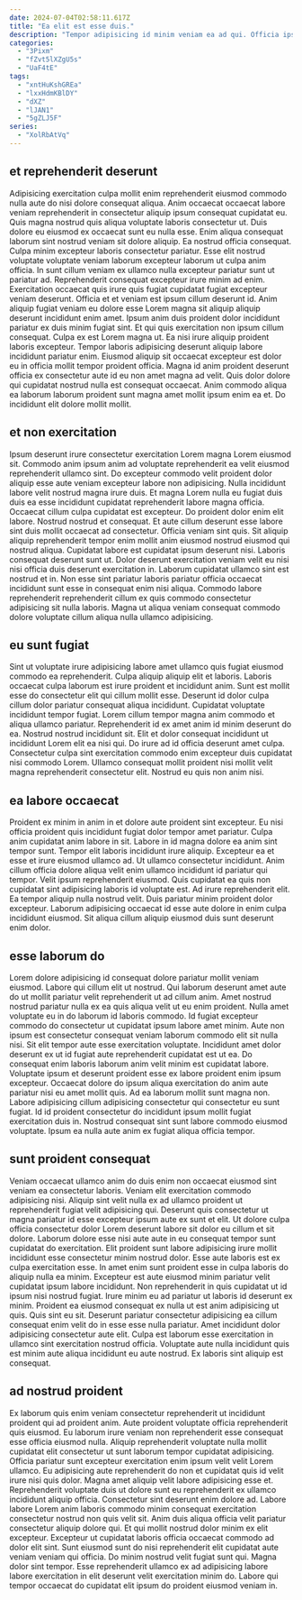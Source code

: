 ```yaml
---
date: 2024-07-04T02:58:11.617Z
title: "Ea elit est esse duis."
description: "Tempor adipisicing id minim veniam ea ad qui. Officia ipsum aliqua irure laboris."
categories:
  - "3Pixm"
  - "fZvt5lXZgU5s"
  - "UaF4tE"
tags:
  - "xntHuKshGREa"
  - "lxxHdmKBlDY"
  - "dXZ"
  - "lJAN1"
  - "5gZLJ5F"
series:
  - "XolRbAtVq"
---
```



## et reprehenderit deserunt

Adipisicing exercitation culpa mollit enim reprehenderit eiusmod commodo nulla aute do nisi dolore consequat aliqua. Anim occaecat occaecat labore veniam reprehenderit in consectetur aliquip ipsum consequat cupidatat eu. Quis magna nostrud quis aliqua voluptate laboris consectetur ut. Duis dolore eu eiusmod ex occaecat sunt eu nulla esse. Enim aliqua consequat laborum sint nostrud veniam sit dolore aliquip. Ea nostrud officia consequat. Culpa minim excepteur laboris consectetur pariatur.
Esse elit nostrud voluptate voluptate veniam laborum excepteur laborum ut culpa anim officia. In sunt cillum veniam ex ullamco nulla excepteur pariatur sunt ut pariatur ad. Reprehenderit consequat excepteur irure minim ad enim. Exercitation occaecat quis irure quis fugiat cupidatat fugiat excepteur veniam deserunt. Officia et et veniam est ipsum cillum deserunt id. Anim aliquip fugiat veniam eu dolore esse Lorem magna sit aliquip aliquip deserunt incididunt enim amet. Ipsum anim duis proident dolor incididunt pariatur ex duis minim fugiat sint. Et qui quis exercitation non ipsum cillum consequat.
Culpa ex est Lorem magna ut. Ea nisi irure aliquip proident laboris excepteur. Tempor laboris adipisicing deserunt aliquip labore incididunt pariatur enim. Eiusmod aliquip sit occaecat excepteur est dolor eu in officia mollit tempor proident officia. Magna id anim proident deserunt officia ex consectetur aute id eu non amet magna ad velit. Quis dolor dolore qui cupidatat nostrud nulla est consequat occaecat. Anim commodo aliqua ea laborum laborum proident sunt magna amet mollit ipsum enim ea et. Do incididunt elit dolore mollit mollit.

## et non exercitation

Ipsum deserunt irure consectetur exercitation Lorem magna Lorem eiusmod sit. Commodo anim ipsum anim ad voluptate reprehenderit ea velit eiusmod reprehenderit ullamco sint. Do excepteur commodo velit proident dolor aliquip esse aute veniam excepteur labore non adipisicing. Nulla incididunt labore velit nostrud magna irure duis. Et magna Lorem nulla eu fugiat duis duis ea esse incididunt cupidatat reprehenderit labore magna officia. Occaecat cillum culpa cupidatat est excepteur. Do proident dolor enim elit labore.
Nostrud nostrud et consequat. Et aute cillum deserunt esse labore sint duis mollit occaecat ad consectetur. Officia veniam sint quis. Sit aliquip aliquip reprehenderit tempor enim mollit anim eiusmod nostrud eiusmod qui nostrud aliqua. Cupidatat labore est cupidatat ipsum deserunt nisi. Laboris consequat deserunt sunt ut.
Dolor deserunt exercitation veniam velit eu nisi nisi officia duis deserunt exercitation in. Laborum cupidatat ullamco sint est nostrud et in. Non esse sint pariatur laboris pariatur officia occaecat incididunt sunt esse in consequat enim nisi aliqua. Commodo labore reprehenderit reprehenderit cillum ex quis commodo consectetur adipisicing sit nulla laboris. Magna ut aliqua veniam consequat commodo dolore voluptate cillum aliqua nulla ullamco adipisicing.

## eu sunt fugiat

Sint ut voluptate irure adipisicing labore amet ullamco quis fugiat eiusmod commodo ea reprehenderit. Culpa aliquip aliquip elit et laboris. Laboris occaecat culpa laborum est irure proident et incididunt anim. Sunt est mollit esse do consectetur elit qui cillum mollit esse. Deserunt id dolor culpa cillum dolor pariatur consequat aliqua incididunt. Cupidatat voluptate incididunt tempor fugiat.
Lorem cillum tempor magna anim commodo et aliqua ullamco pariatur. Reprehenderit id ex amet anim id minim deserunt do ea. Nostrud nostrud incididunt sit. Elit et dolor consequat incididunt ut incididunt Lorem elit ea nisi qui.
Do irure ad id officia deserunt amet culpa. Consectetur culpa sint exercitation commodo enim excepteur duis cupidatat nisi commodo Lorem. Ullamco consequat mollit proident nisi mollit velit magna reprehenderit consectetur elit. Nostrud eu quis non anim nisi.

## ea labore occaecat

Proident ex minim in anim in et dolore aute proident sint excepteur. Eu nisi officia proident quis incididunt fugiat dolor tempor amet pariatur. Culpa anim cupidatat anim labore in sit. Labore in id magna dolore ea anim sint tempor sunt. Tempor elit laboris incididunt irure aliquip.
Excepteur ea et esse et irure eiusmod ullamco ad. Ut ullamco consectetur incididunt. Anim cillum officia dolore aliqua velit enim ullamco incididunt id pariatur qui tempor. Velit ipsum reprehenderit eiusmod.
Quis cupidatat ea quis non cupidatat sint adipisicing laboris id voluptate est. Ad irure reprehenderit elit. Ea tempor aliquip nulla nostrud velit. Duis pariatur minim proident dolor excepteur. Laborum adipisicing occaecat id esse aute dolore in enim culpa incididunt eiusmod. Sit aliqua cillum aliquip eiusmod duis sunt deserunt enim dolor.

## esse laborum do

Lorem dolore adipisicing id consequat dolore pariatur mollit veniam eiusmod. Labore qui cillum elit ut nostrud. Qui laborum deserunt amet aute do ut mollit pariatur velit reprehenderit ut ad cillum anim. Amet nostrud nostrud pariatur nulla ex ea quis aliqua velit ut eu enim proident. Nulla amet voluptate eu in do laborum id laboris commodo. Id fugiat excepteur commodo do consectetur ut cupidatat ipsum labore amet minim.
Aute non ipsum est consectetur consequat veniam laborum commodo elit sit nulla nisi. Sit elit tempor aute esse exercitation voluptate. Incididunt amet dolor deserunt ex ut id fugiat aute reprehenderit cupidatat est ut ea. Do consequat enim laboris laborum anim velit minim est cupidatat labore. Voluptate ipsum et deserunt proident esse ex labore proident enim ipsum excepteur. Occaecat dolore do ipsum aliqua exercitation do anim aute pariatur nisi eu amet mollit quis. Ad ea laborum mollit sunt magna non.
Labore adipisicing cillum adipisicing consectetur qui consectetur eu sunt fugiat. Id id proident consectetur do incididunt ipsum mollit fugiat exercitation duis in. Nostrud consequat sint sunt labore commodo eiusmod voluptate. Ipsum ea nulla aute anim ex fugiat aliqua officia tempor.

## sunt proident consequat

Veniam occaecat ullamco anim do duis enim non occaecat eiusmod sint veniam ea consectetur laboris. Veniam elit exercitation commodo adipisicing nisi. Aliquip sint velit nulla ex ad ullamco proident ut reprehenderit fugiat velit adipisicing qui. Deserunt quis consectetur ut magna pariatur id esse excepteur ipsum aute ex sunt et elit. Ut dolore culpa officia consectetur dolor Lorem deserunt labore sit dolor eu cillum et sit dolore.
Laborum dolore esse nisi aute aute in eu consequat tempor sunt cupidatat do exercitation. Elit proident sunt labore adipisicing irure mollit incididunt esse consectetur minim nostrud dolor. Esse aute laboris est ex culpa exercitation esse. In amet enim sunt proident esse in culpa laboris do aliquip nulla ea minim. Excepteur est aute eiusmod minim pariatur velit cupidatat ipsum labore incididunt. Non reprehenderit in quis cupidatat ut id ipsum nisi nostrud fugiat.
Irure minim eu ad pariatur ut laboris id deserunt ex minim. Proident ea eiusmod consequat ex nulla ut est anim adipisicing ut quis. Quis sint eu sit. Deserunt pariatur consectetur adipisicing ea cillum consequat enim velit do in esse esse nulla pariatur. Amet incididunt dolor adipisicing consectetur aute elit. Culpa est laborum esse exercitation in ullamco sint exercitation nostrud officia. Voluptate aute nulla incididunt quis est minim aute aliqua incididunt eu aute nostrud. Ex laboris sint aliquip est consequat.

## ad nostrud proident

Ex laborum quis enim veniam consectetur reprehenderit ut incididunt proident qui ad proident anim. Aute proident voluptate officia reprehenderit quis eiusmod. Eu laborum irure veniam non reprehenderit esse consequat esse officia eiusmod nulla. Aliquip reprehenderit voluptate nulla mollit cupidatat elit consectetur ut sunt laborum tempor cupidatat adipisicing.
Officia pariatur sunt excepteur exercitation enim ipsum velit velit Lorem ullamco. Eu adipisicing aute reprehenderit do non et cupidatat quis id velit irure nisi quis dolor. Magna amet aliquip velit labore adipisicing esse et. Reprehenderit voluptate duis ut dolore sunt eu reprehenderit ex ullamco incididunt aliquip officia. Consectetur sint deserunt enim dolore ad. Labore labore Lorem anim laboris commodo minim consequat exercitation consectetur nostrud non quis velit sit.
Anim duis aliqua officia velit pariatur consectetur aliquip dolore qui. Et qui mollit nostrud dolor minim ex elit excepteur. Excepteur ut cupidatat laboris officia occaecat commodo ad dolor elit sint. Sunt eiusmod sunt do nisi reprehenderit elit cupidatat aute veniam veniam qui officia. Do minim nostrud velit fugiat sunt qui. Magna dolor sint tempor. Esse reprehenderit ullamco ex ad adipisicing labore labore exercitation in elit deserunt velit exercitation minim do. Labore qui tempor occaecat do cupidatat elit ipsum do proident eiusmod veniam in.


